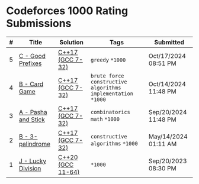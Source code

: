 # Codeforces 1000 Rating Submissions

| # | Title | Solution | Tags | Submitted |
|:-:|-------|----------|------|-----------|
| 5 | [C - Good Prefixes](https://codeforces.com/contest/1985/problem/C) | [C++17 (GCC 7-32)](https://codeforces.com/contest/1985/submission/286398117) | `greedy` `*1000` | Oct/17/2024 08:51 PM |
| 4 | [B - Card Game](https://codeforces.com/contest/1999/problem/B) | [C++17 (GCC 7-32)](https://codeforces.com/contest/1999/submission/285941758) | `brute force` `constructive algorithms` `implementation` `*1000` | Oct/14/2024 11:48 PM |
| 3 | [A - Pasha and Stick](https://codeforces.com/contest/610/problem/A) | [C++17 (GCC 7-32)](https://codeforces.com/contest/610/submission/282108560) | `combinatorics` `math` `*1000` | Sep/20/2024 11:48 PM |
| 2 | [B - 3-palindrome](https://codeforces.com/contest/805/problem/B) | [C++17 (GCC 7-32)](https://codeforces.com/contest/805/submission/260847958) | `constructive algorithms` `*1000` | May/14/2024 01:11 AM |
| 1 | [J - Lucky Division](https://codeforces.com/contest/223206/problem/J) | [C++20 (GCC 11-64)](https://codeforces.com/contest/223206/submission/224182556) | `*1000` | Sep/20/2023 08:30 PM |